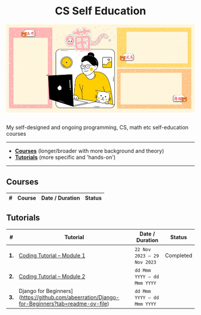 <div align="center">
  <h1>CS Self Education</h1>
  <img src="banner.jpg" align="center"/>
  <br/><br/>
</div>

My self-designed and ongoing programming, CS, math etc self-education courses

---

- [**Courses**](https://github.com/abeerration/CS-Self-Education#courses) (longer/broader with more background and theory)
- [**Tutorials**](https://github.com/abeerration/CS-Self-Education#tutorials) (more specific and 'hands-on')

---

## Courses

| # | Course | Date / Duration | Status |
| ----------- | ----------- | ----------- | ----------- |
<!--
| **1.** | [Flutter Development]((https://github.com/abeerration/Flutter-Development)) | | |
-->

<!--
| **1.** | [Full Stack Development with TypeScript, React, Next.js, MongoDB](https://github.com/abeerration/Full-Stack-Development-with-TRNM) | - | **Ongoing** |
| **1.** | [Web Design & Development Bootcamp](https://github.com/abeerration/Web-Design-Development-Bootcamp) | - | - |
| **2.** | [Introduction to Computer Science & AI with Python](https://github.com/abeerration/Intro-CS-AI-Python) | - | - |
| **3.** | [Mathematics Foundations for CS]() | - | - |
| - | English Composition | - | - |
| - | Object Oriented Programming: Java, Ruby & Smalltalk | - | - |
| - | Computing with Lisp | - | - |
| - | Business & Technical Writing | - | - |
| - | Creative Writing | - | - |
| - | History of Computation | - | - |
| - | Data Structures & Algorithms | - | - |
| - | Discrete & CS Mathematics | - | - |
| - | Assembly Language | - | - |
-->

## Tutorials

| # | Tutorial | Date / Duration | Status |
| ----------- | ----------- | ----------- | ----------- |
| **1.** | [Coding Tutorial – Module 1](https://github.com/abeerration/Coding-Tutorial-Module-1) | <code>22 Nov 2023 &mdash; 29 Nov 2023</code> | Completed
| **2.** | [Coding Tutorial – Module 2](https://github.com/abeerration/Coding-Tutorial-Module-2) | <code>dd Mmm YYYY &mdash; dd Mmm YYYY</code> | |
| **3.** | Django for Beginners](https://github.com/abeerration/Django-for-Beginners?tab=readme-ov-file) | <code>dd Mmm YYYY &mdash; dd Mmm YYYY</code> | |

<!--
| **3.** | [JavaScript Node Express MongoDB Tutorial](https://github.com/abeerration/JavaScript-Node-Express-MongoDB-Tutorial) | <code>dd Mmm YYYY &mdash; dd Mmm YYYY</code> | |
| **4.** | [Full Stack MERN](https://github.com/abeerration/Full-Stack-MERN) | <code>dd Mmm YYYY &mdash; dd Mmm YYYY</code> | |
-->

<!-- | **5.** | [Next.js Development](https://github.com/abeerration/Next.js-Development) | <code>dd Mmm YYYY &mdash; dd Mmm YYYY</code> | | -->

<!--
| - | [JS Node Express MongoDB Tutorial](https://github.com/abeerration/JS-Node-Express-MongoDB-Tutorial) | - | - |
| - | [The PHP Workshop](https://github.com/abeerration/The-PHP-Workshop) | - | - |
| - | [Go Hands On Tutorial](https://github.com/abeerration/Go-Hands-On-Tutorial) | - | - |
| - | [Go Web Development](https://github.com/abeerration/Go-Web-Development) | - | - |
| - | [Microservices with Python, Flask, FastAPI & OpenAPI]() | - | - |
| - | [Vue & JS Tutorial]() | - | - |
| - | [Node & OnsenUI Tutorial]() | - | - |
| - | [Coding Tutorial – Module 2](https://github.com/abeerration/Coding-Tutorial-Module-2) | - | - |
-->
